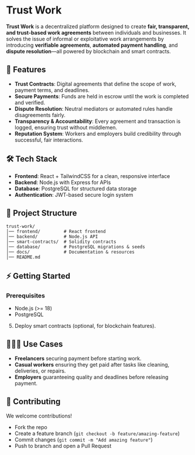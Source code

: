 # Trust Work

**Trust Work** is a decentralized platform designed to create **fair, transparent, and trust-based work agreements** between individuals and businesses. It solves the issue of informal or exploitative work arrangements by introducing **verifiable agreements**, **automated payment handling**, and **dispute resolution**—all powered by blockchain and smart contracts.

## 🚀 Features

- **Trust Contracts**: Digital agreements that define the scope of work, payment terms, and deadlines.
- **Secure Payments**: Funds are held in escrow until the work is completed and verified.
- **Dispute Resolution**: Neutral mediators or automated rules handle disagreements fairly.
- **Transparency & Accountability**: Every agreement and transaction is logged, ensuring trust without middlemen.
- **Reputation System**: Workers and employers build credibility through successful, fair interactions.

## 🛠️ Tech Stack

- **Frontend**: React + TailwindCSS for a clean, responsive interface
- **Backend**: Node.js with Express for APIs
- **Database**: PostgreSQL for structured data storage
- **Authentication**: JWT-based secure login system

## 📂 Project Structure

```
trust-work/
│── frontend/         # React frontend
│── backend/          # Node.js API
│── smart-contracts/  # Solidity contracts
│── database/         # PostgreSQL migrations & seeds
│── docs/             # Documentation & resources
│── README.md
```

## ⚡ Getting Started

### Prerequisites

- Node.js (>= 18)
- PostgreSQL

5. Deploy smart contracts (optional, for blockchain features).

## 🧑‍🤝‍🧑 Use Cases

- **Freelancers** securing payment before starting work.
- **Casual workers** ensuring they get paid after tasks like cleaning, deliveries, or repairs.
- **Employers** guaranteeing quality and deadlines before releasing payment.

## 🤝 Contributing

We welcome contributions!

- Fork the repo
- Create a feature branch (`git checkout -b feature/amazing-feature`)
- Commit changes (`git commit -m "Add amazing feature"`)
- Push to branch and open a Pull Request
